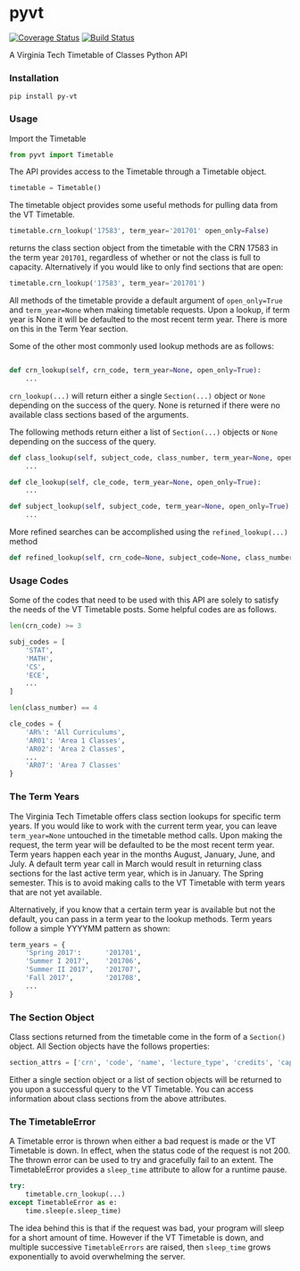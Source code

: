 # pyvt

[![Coverage Status](https://coveralls.io/repos/github/kevincianfarini/pyvt/badge.svg?branch=master)](https://coveralls.io/github/kevincianfarini/pyvt?branch=master)
[![Build Status](https://travis-ci.org/kevincianfarini/pyvt.svg?branch=master)](https://travis-ci.org/kevincianfarini/pyvt)


A Virginia Tech Timetable of Classes Python API

### Installation

```shell
pip install py-vt
```

### Usage

Import the Timetable
```python
from pyvt import Timetable
```

The API provides access to the Timetable through a Timetable object.

```python
timetable = Timetable()
```

The timetable object provides some useful methods for pulling data from the VT Timetable.

```python
timetable.crn_lookup('17583', term_year='201701' open_only=False)
```

returns the class section object from the timetable with the CRN 17583 in the term year `201701`, regardless of whether or not the class is full to capacity. Alternatively if you would like to only find sections that are open:

```python
timetable.crn_lookup('17583', term_year='201701')
```

All methods of the timetable provide a default argument of ```open_only=True``` and ```term_year=None``` when making timetable requests. Upon a lookup, if term year is None it will be defaulted to the most recent term year. There is more on this in the Term Year section.

Some of the other most commonly used lookup methods are as follows:

```python

def crn_lookup(self, crn_code, term_year=None, open_only=True):
    ...
```
```crn_lookup(...)``` will return either a single ```Section(...)``` object or ```None``` depending on the success of the query. None is returned if there were no available class sections based of the arguments.

The following methods return either a list of ```Section(...)``` objects or ```None``` depending on the success of the query.

```python
def class_lookup(self, subject_code, class_number, term_year=None, open_only=True):
    ...

def cle_lookup(self, cle_code, term_year=None, open_only=True):
    ...

def subject_lookup(self, subject_code, term_year=None, open_only=True):
    ...
```

More refined searches can be accomplished using the ```refined_lookup(...)``` method

```python
def refined_lookup(self, crn_code=None, subject_code=None, class_number=None, cle_code=None, term_year=None, open_only=True):
```

### Usage Codes

Some of the codes that need to be used with this API are solely to satisfy the needs of the VT Timetable posts. Some helpful codes are as follows.

```python
len(crn_code) >= 3

subj_codes = [
    'STAT',
    'MATH',
    'CS',
    'ECE',
    ...
]

len(class_number) == 4

cle_codes = {
    'AR%': 'All Curriculums',
    'AR01': 'Area 1 Classes',
    'AR02': 'Area 2 Classes',
    ...
    'AR07': 'Area 7 Classes'
}
```

### The Term Years

The Virginia Tech Timetable offers class section lookups for specific term years. If you would like to work with the current term year, you can leave ```term_year=None``` untouched in the timetable method calls. Upon making the request, the term year will be defaulted to be the most recent term year.
Term years happen each year in the months August, January, June, and July. A default term year call in March would result in returning class sections for the last active term year, which is in January. The Spring semester. This is to avoid making calls to the VT Timetable with term years that are not yet available.

Alternatively, if you know that a certain term year is available but not the default, you can pass in a term year to the lookup methods. Term years follow a simple YYYYMM pattern as shown:

```python
term_years = {
    'Spring 2017':      '201701',
    'Summer I 2017',    '201706',
    'Summer II 2017',   '201707',
    'Fall 2017',        '201708',
    ...
}
```

### The Section Object

Class sections returned from the timetable come in the form of a ```Section()``` object. All Section objects have the follows properties:

```python
section_attrs = ['crn', 'code', 'name', 'lecture_type', 'credits', 'capacity', 'instructor', 'days', 'start_time', 'end_time', 'location', 'exam_type']
```

Either a single section object or a list of section objects will be returned to you upon a successful query to the VT Timetable. You can access information about class sections from the above attributes.

### The TimetableError

A Timetable error is thrown when either a bad request is made or the VT Timetable is down. In effect, when the status code of the request is not 200. The thrown error can be used to try and gracefully fail to an extent. The TimetableError provides a ```sleep_time``` attribute to allow for a runtime pause.

```python
try:
    timetable.crn_lookup(...)
except TimetableError as e:
    time.sleep(e.sleep_time)
```

The idea behind this is that if the request was bad, your program will sleep for a short amount of time. However if the VT Timetable is down, and multiple successive ```TimetableErrors``` are raised, then ```sleep_time``` grows exponentially to avoid overwhelming the server.